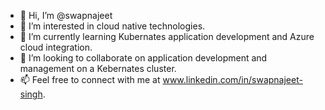 - 👋 Hi, I’m @swapnajeet
- 👀 I’m interested in cloud native technologies.
- 🌱 I’m currently learning Kubernates application development and Azure cloud integration.
- 💞️ I’m looking to collaborate on application development and management on a Kebernates cluster.
- 📫 Feel free to connect with me at www.linkedin.com/in/swapnajeet-singh.

<!---
swapnajeet/swapnajeet is a ✨ special ✨ repository because its `README.md` (this file) appears on your GitHub profile.
You can click the Preview link to take a look at your changes.
--->
